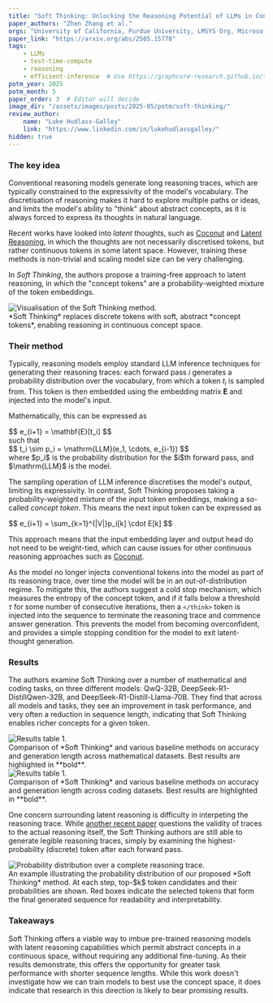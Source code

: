 ```yaml
---
title: "Soft Thinking: Unlocking the Reasoning Potential of LLMs in Continuous Concept Space"
paper_authors: "Zhen Zhang et al."
orgs: "University of California, Purdue University, LMSYS Org, Microsoft"
paper_link: "https://arxiv.org/abs/2505.15778"
tags:
    - LLMs
    - test-time-compute
    - reasoning
    - efficient-inference  # Use https://graphcore-research.github.io/tags/ as reference
potm_year: 2025
potm_month: 5
paper_order: 3  # Editor will decide
image_dir: "/assets/images/posts/2025-05/potm/soft-thinking/"
review_author:
    name: "Luke Hudlass-Galley"
    link: "https://www.linkedin.com/in/lukehudlassgalley/"
hidden: true
---
```


### The key idea

Conventional reasoning models generate long reasoning traces, which are typically constrained to the expressivity of the model's vocabulary. The discretisation of reasoning makes it hard to explore multiple paths or ideas, and limits the model's ability to  "think" about abstract concepts, as it is always forced to express its thoughts in natural language.

Recent works have looked into *latent* thoughts, such as [Coconut](https://arxiv.org/abs/2412.06769) and [Latent Reasoning](https://arxiv.org/abs/2502.05171), in which the thoughts are not necessarily discretised tokens, but rather continuous tokens in some latent space. However, training these methods is non-trivial and scaling model size can be very challenging.

In *Soft Thinking*, the authors propose a training-free approach to latent reasoning, in which the "concept tokens" are a probability-weighted mixture of the token embeddings.

<img src="{{ page.image_dir | append: 'soft-thinking-schematic.png' | relative_url }}" alt="Visualisation of the Soft Thinking method.">
<figcaption>*Soft Thinking* replaces discrete tokens with soft, abstract *concept tokens*, enabling reasoning in continuous concept space.</figcaption>


### Their method

Typically, reasoning models employ standard LLM inference techniques for generating their reasoning traces: each forward pass $i$ generates a probability distribution over the vocabulary, from which a token $t_i$ is sampled from. This token is then embedded using the embedding matrix $\mathbf{E}$ and injected into the model's input. 

Mathematically, this can be expressed as
<div>
$$
e_{i+1} = \mathbf{E}[t_i]
$$
</div>
such that
<div>
$$
t_i \sim p_i = \mathrm{LLM}(e_1, \cdots,  e_{i-1})
$$
</div>
where $p_i$ is the probability distribution for the $i$th forward pass, and $\mathrm{LLM}$ is the model.

The sampling operation of LLM inference discretises the model's output, limiting its expressivity. In contrast, Soft Thinking proposes taking a probability-weighted mixture of the input token embeddings, making a so-called *concept token*. This means the next input token can be expressed as
<div>
$$
e_{i+1} = \sum_{k=1}^{|V|}p_i[k] \cdot E[k]
$$
</div>

This approach means that the input embedding layer and output head do not need to be weight-tied, which can cause issues for other continuous reasoning approaches such as [Coconut](https://arxiv.org/abs/2412.06769).

As the model no longer injects conventional tokens into the model as part of its reasoning trace, over time the model will be in an out-of-distribution regime. To mitigate this, the authors suggest a cold stop mechanism, which measures the entropy of the concept token, and if it falls below a threshold $\tau$ for some number of consecutive iterations, then a `</think>` token is injected into the sequence to terminate the reasoning trace and commence answer generation. This prevents the model from becoming overconfident, and provides a simple stopping condition for the model to exit latent-thought generation.

### Results
The authors examine Soft Thinking over a number of mathematical and coding tasks, on three different models: QwQ-32B, DeepSeek-R1-DistillQwen-32B, and DeepSeek-R1-Distill-Llama-70B. They find that across all models and tasks, they see an improvement in task performance, and very often a reduction in sequence length, indicating that Soft Thinking enables richer concepts for a given token.

<img src="{{ page.image_dir | append: 'results-table-1.png' | relative_url }}" alt="Results table 1.">
<figcaption>Comparison of *Soft Thinking* and various baseline methods on accuracy and generation length across mathematical datasets. Best results are highlighted in **bold**.</figcaption>

<img src="{{ page.image_dir | append: 'results-table-2.png' | relative_url }}" alt="Results table 1.">
<figcaption>Comparison of *Soft Thinking* and various baseline methods on accuracy and generation length across coding datasets. Best results are highlighted in **bold**.</figcaption>

One concern surrounding latent reasoning is difficulty in interpeting the reasoning trace. While [another recent paper](https://arxiv.org/abs/2505.13775) questions the validity of traces to the actual reasoning itself, the Soft Thinking authors are still able to generate legible reasoning traces, simply by examining the highest-probability (discrete) token after each forward pass.

<img src="{{ page.image_dir | append: 'probability-distribution.png' | relative_url }}" alt="Probability distribution over a complete reasoning trace.">
<figcaption>An example illustrating the probability distribution of our proposed *Soft Thinking* method. At each step, top-$k$ token candidates and their probabilities are shown. Red boxes indicate the selected tokens that form the final generated sequence for readability and interpretability.</figcaption>


### Takeaways

Soft Thinking offers a viable way to imbue pre-trained reasoning models with latent reasoning capabilities which permit abstract concepts in a continuous space, without requiring any additional fine-tuning. As their results demonstrate, this offers the opportunity for greater task performance with shorter sequence lengths. While this work doesn't investigate how we can train models to best use the concept space, it does indicate that research in this direction is likely to bear promising results.
